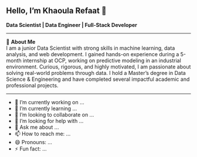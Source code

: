 ## Hello, I’m Khaoula Refaat 👋


**Data Scientist | Data Engineer | Full-Stack Developer**

---

🌟 **About Me**  
I am a junior Data Scientist with strong skills in machine learning, data analysis, and web development. I gained hands-on experience during a 5-month internship at OCP, working on predictive modeling in an industrial environment. Curious, rigorous, and highly motivated, I am passionate about solving real-world problems through data. I hold a Master’s degree in Data Science & Engineering and have completed several impactful academic and professional projects.

---


- 🔭 I’m currently working on ...
- 🌱 I’m currently learning ...
- 👯 I’m looking to collaborate on ...
- 🤔 I’m looking for help with ...
- 💬 Ask me about ...
- 📫 How to reach me: ...
- 😄 Pronouns: ...
- ⚡ Fun fact: ...

